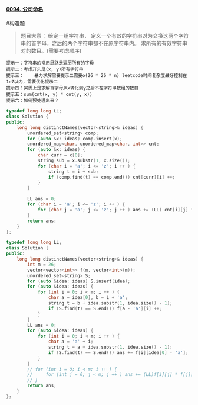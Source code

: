 #### [6094. 公司命名](https://leetcode.cn/problems/naming-a-company/)
#构造题 
> 题目大意：
> 给定一组字符串，
> 定义一个有效的字符串对为交换这两个字符串的首字母，之后的两个字符串都不在原字符串内。
> 求所有的有效字符串对的数目。(需要考虑顺序)
> 
	提示一：字符串的常用思路是遍历所有的字母
	提示二：考虑开头是(x, y)所有字符串
	提示三：	暴力求解需要提示二需要o(26 * 26 * n) leetcode时间复杂度最好控制在1e7以内，需要优化提示二
	提示四：实质上是求解首字母从x转化到y之后不在字符串数组的数目
	提示五：sum(cnt(x, y) * cnt(y, x))
	提示六：如何预处理出来？
~~~c++
typedef long long LL; 
class Solution {
public:
    long long distinctNames(vector<string>& ideas) {
        unordered_set<string> comp;
        for (auto &x: ideas) comp.insert(x);
        unordered_map<char, unordered_map<char, int>> cnt; 
        for (auto &x: ideas) {
            char curr = x[0];
            string sub = x.substr(1, x.size()); 
            for (char i = 'a'; i <= 'z'; i ++ ) {
                string t = i + sub;
                if (comp.find(t) == comp.end()) cnt[curr][i] ++;
            }
        }

        LL ans = 0; 
        for (char i = 'a'; i <= 'z'; i ++ ) {
            for (char j = 'a'; j <= 'z'; j ++ ) ans += (LL) cnt[i][j] * cnt[j][i];
        }
        return ans; 
    }
};
~~~

~~~c++
typedef long long LL; 
class Solution {
public:
    long long distinctNames(vector<string>& ideas) {
        int m = 26; 
        vector<vector<int>> f(m, vector<int>(m));
        unordered_set<string> S;
        for (auto &idea: ideas) S.insert(idea);
        for (auto &idea: ideas) {
            for (int i = 0; i < m; i ++ ) {
                char a = idea[0], b = i + 'a';
                string t = b + idea.substr(1, idea.size() - 1);
                if (S.find(t) == S.end()) f[a - 'a'][i] ++;
            }
        }
        LL ans = 0; 
        for (auto &idea: ideas) {
            for (int i = 0; i < m; i ++ ) {
                char a = 'a' + i;
                string t = a + idea.substr(1, idea.size() - 1);
                if (S.find(t) == S.end()) ans += f[i][idea[0] - 'a'];
            }
        }
        // for (int i = 0; i < m; i ++ ) {
        //     for (int j = 0; j < m; j ++ ) ans += (LL)f[i][j] * f[j][i];
        // }
        return ans; 
    }
};
~~~
